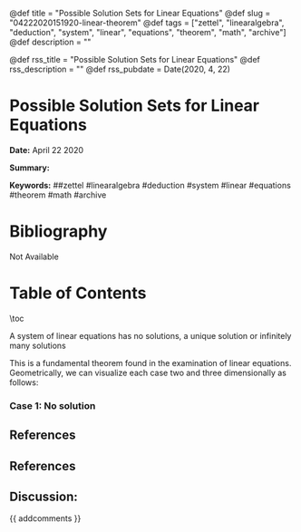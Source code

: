 @def title = "Possible Solution Sets for Linear Equations"
@def slug = "04222020151920-linear-theorem"
@def tags = ["zettel", "linearalgebra", "deduction", "system", "linear", "equations", "theorem", "math", "archive"]
@def description = ""

@def rss_title = "Possible Solution Sets for Linear Equations"
@def rss_description = ""
@def rss_pubdate = Date(2020, 4, 22)


Possible Solution Sets for Linear Equations
=========

**Date:** April 22 2020

**Summary:** 

**Keywords:** ##zettel #linearalgebra #deduction #system #linear #equations #theorem #math #archive

Bibliography
==========

Not Available

Table of Contents
=========

\toc

A system of linear equations has no solutions, a unique solution or infinitely many solutions

This is a fundamental theorem found in the examination of linear equations. Geometrically, we can visualize each case two and three dimensionally as follows:

### Case 1: No solution

## References

## References
## Discussion: 

{{ addcomments }}
